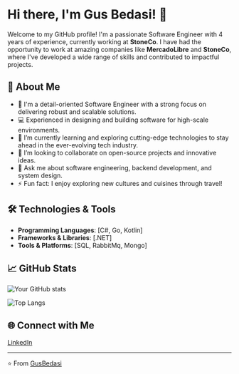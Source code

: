 # Hi there, I'm Gus Bedasi! 👋

Welcome to my GitHub profile! I'm a passionate Software Engineer with 4 years of experience, currently working at **StoneCo**. I have had the opportunity to work at amazing companies like **MercadoLibre** and **StoneCo**, where I've developed a wide range of skills and contributed to impactful projects.

## 🚀 About Me
- 🌟 I'm a detail-oriented Software Engineer with a strong focus on delivering robust and scalable solutions.
- 💻 Experienced in designing and building software for high-scale environments.
- 🌱 I’m currently learning and exploring cutting-edge technologies to stay ahead in the ever-evolving tech industry.
- 👯 I’m looking to collaborate on open-source projects and innovative ideas.
- 💬 Ask me about software engineering, backend development, and system design.
- ⚡ Fun fact: I enjoy exploring new cultures and cuisines through travel!

## 🛠️ Technologies & Tools
- **Programming Languages**: [C#, Go, Kotlin]
- **Frameworks & Libraries**: [.NET]
- **Tools & Platforms**: [SQL, RabbitMq, Mongo]

## 📈 GitHub Stats
![Your GitHub stats](https://github-readme-stats.vercel.app/api?username=GusBedasi&show_icons=true&theme=radical)

![Top Langs](https://github-readme-stats.vercel.app/api/top-langs/?username=GusBedasi&layout=compact&theme=radical)

## 🌐 Connect with Me
[LinkedIn](#https://www.linkedin.com/in/gustavobeserrademelo/)

---

⭐️ From [GusBedasi](https://github.com/GusBedasi)
